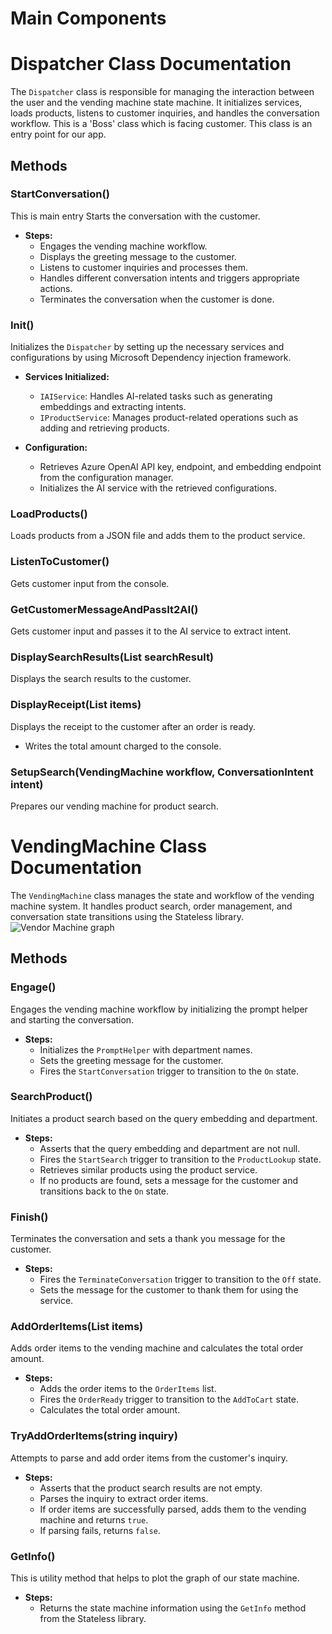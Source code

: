 # Main Components

# Dispatcher Class Documentation

The `Dispatcher` class is responsible for managing the interaction between the user and the vending machine state machine. It initializes services, loads products, listens to customer inquiries, and handles the conversation workflow.
This is a 'Boss' class which is facing customer. This class is an entry point for our app.

## Methods

### StartConversation()

This is main entry Starts the conversation with the customer.

- **Steps:**
  - Engages the vending machine workflow.
  - Displays the greeting message to the customer.
  - Listens to customer inquiries and processes them.
  - Handles different conversation intents and triggers appropriate actions.
  - Terminates the conversation when the customer is done.


### Init()

Initializes the `Dispatcher` by setting up the necessary services and configurations by using Microsoft Dependency injection framework.

- **Services Initialized:**
  - `IAIService`: Handles AI-related tasks such as generating embeddings and extracting intents.
  - `IProductService`: Manages product-related operations such as adding and retrieving products.

- **Configuration:**
  - Retrieves Azure OpenAI API key, endpoint, and embedding endpoint from the configuration manager.
  - Initializes the AI service with the retrieved configurations.

### LoadProducts()

Loads products from a JSON file and adds them to the product service.

### ListenToCustomer()

Gets customer input from the console.

### GetCustomerMessageAndPassIt2AI()

Gets customer input and passes it to the AI service to extract intent.

### DisplaySearchResults(List<ProductSearchResult> searchResult)

Displays the search results to the customer.

### DisplayReceipt(List<OrderItem> items)

Displays the receipt to the customer after an order is ready.
  - Writes the total amount charged to the console.

### SetupSearch(VendingMachine workflow, ConversationIntent intent)

Prepares our vending machine for product search.

# VendingMachine Class Documentation

The `VendingMachine` class manages the state and workflow of the vending machine system. It handles product search, order management, and conversation state transitions using the Stateless library.
![Vendor Machine graph]({https://raw.githubusercontent.com/usametov/StoreAgent/refs/heads/main/docs/vending-machine.svg})

## Methods

### Engage()

Engages the vending machine workflow by initializing the prompt helper and starting the conversation.

- **Steps:**
  - Initializes the `PromptHelper` with department names.
  - Sets the greeting message for the customer.
  - Fires the `StartConversation` trigger to transition to the `On` state.

### SearchProduct()

Initiates a product search based on the query embedding and department.

- **Steps:**
  - Asserts that the query embedding and department are not null.
  - Fires the `StartSearch` trigger to transition to the `ProductLookup` state.
  - Retrieves similar products using the product service.
  - If no products are found, sets a message for the customer and transitions back to the `On` state.

### Finish()

Terminates the conversation and sets a thank you message for the customer.

- **Steps:**
  - Fires the `TerminateConversation` trigger to transition to the `Off` state.
  - Sets the message for the customer to thank them for using the service.

### AddOrderItems(List<OrderItem> items)

Adds order items to the vending machine and calculates the total order amount.

- **Steps:**
  - Adds the order items to the `OrderItems` list.
  - Fires the `OrderReady` trigger to transition to the `AddToCart` state.
  - Calculates the total order amount.

### TryAddOrderItems(string inquiry)

Attempts to parse and add order items from the customer's inquiry.

- **Steps:**
  - Asserts that the product search results are not empty.
  - Parses the inquiry to extract order items.
  - If order items are successfully parsed, adds them to the vending machine and returns `true`.
  - If parsing fails, returns `false`.

### GetInfo()

This is utility method that helps to plot the graph of our state machine.

- **Steps:**
  - Returns the state machine information using the `GetInfo` method from the Stateless library.


